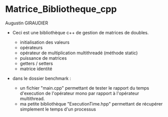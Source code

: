 # Matrice_Bibliotheque_cpp
Augustin GIRAUDIER

* Ceci est une bibliothèque c++ de gestion de matrices de doubles.
	- initialisation des valeurs
	- opérateurs
	- opérateur de multiplication multithreadé (méthode static)
	- puissance de matrices
	- getters / setters
	- matrice identité
	
* dans le dossier benchmark : 
	- un fichier "main.cpp" permettant de tester le rapport du temps d'execution de l'opérateur 
	mono par rapport à l'opérateur multithread.
	- ma petite bibliothèque "ExecutionTime.hpp" permettant de récupérer simplement le temps d'un processus